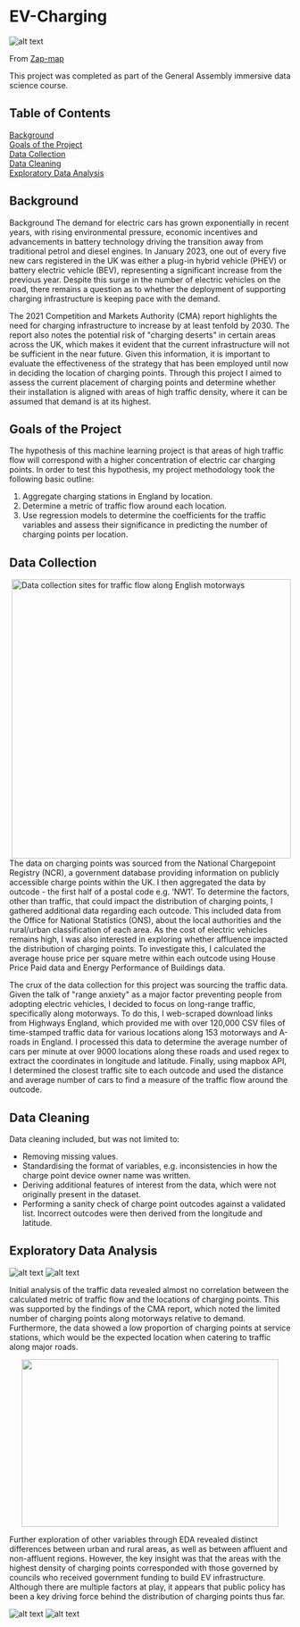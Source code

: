 # EV-Charging
![alt text](./images/public-ev-charging-networks-c63e58c0.jpeg "Electric car charging station")

From [Zap-map](https://www.zap-map.com/)

This project was completed as part of the General Assembly immersive data science course.

## Table of Contents
[Background](#Background)  
[Goals of the Project](#Goals-of-the-Project)  
[Data Collection](#Data-Collection)  
[Data Cleaning](#Data-Cleaning)  
[Exploratory Data Analysis](#Exploratory-Data-Analysis) 

## Background
Background
The demand for electric cars has grown exponentially in recent years, with rising environmental pressure, economic incentives and advancements in battery technology driving the transition away from traditional petrol and diesel engines. In January 2023, one out of every five new cars registered in the UK was either a plug-in hybrid vehicle (PHEV) or battery electric vehicle (BEV), representing a significant increase from the previous year. Despite this surge in the number of electric vehicles on the road, there remains a question as to whether the deployment of supporting charging infrastructure is keeping pace with the demand.

The 2021 Competition and Markets Authority (CMA) report highlights the need for charging infrastructure to increase by at least tenfold by 2030. The report also notes the potential risk of "charging deserts" in certain areas across the UK, which makes it evident that the current infrastructure will not be sufficient in the near future. Given this information, it is important to evaluate the effectiveness of the strategy that has been employed until now in deciding the location of charging points. Through this project I aimed to assess the current placement of charging points and determine whether their installation is aligned with areas of high traffic density, where it can be assumed that demand is at its highest.

## Goals of the Project
The hypothesis of this machine learning project is that areas of high traffic flow will correspond with a higher concentration of electric car charging points. In order to test this hypothesis, my project methodology took the following basic outline:
1. Aggregate charging stations in England by location.
2. Determine a metric of traffic flow around each location.
3. Use regression models to determine the coefficients for the traffic variables and assess their significance in predicting the number of charging points per location.

## Data Collection
<img align="right" height="500" src="./images/traffic.png" title="Data collection sites for traffic flow along English motorways">
The data on charging points was sourced from the National Chargepoint Registry (NCR), a government database providing information on publicly accessible charge points within the UK. I then aggregated the data by outcode - the first half of a postal code e.g. ‘NW1’. To determine the factors, other than traffic, that could impact the distribution of charging points, I gathered additional data regarding each outcode. This included data from the Office for National Statistics (ONS), about the local authorities and the rural/urban classification of each area. As the cost of electric vehicles remains high, I was also interested in exploring whether affluence impacted the distribution of charging points. To investigate this, I calculated the average house price per square metre within each outcode using House Price Paid data and Energy Performance of Buildings data.

The crux of the data collection for this project was sourcing the traffic data. Given the talk of "range anxiety" as a major factor preventing people from adopting electric vehicles, I decided to focus on long-range traffic, specifically along motorways. To do this, I web-scraped download links from Highways England, which provided me with over 120,000 CSV files of time-stamped traffic data for various locations along 153 motorways and A-roads in England. I processed this data to determine the average number of cars per minute at over 9000 locations along these roads and used regex to extract the coordinates in longitude and latitude. Finally, using mapbox API, I determined the closest traffic site to each outcode and used the distance and average number of cars to  find a measure of the traffic flow around the outcode. 

## Data Cleaning
Data cleaning included, but was not limited to:

* Removing missing values.
* Standardising the format of variables, e.g. inconsistencies in how the charge point device owner name was written.
* Deriving additional features of interest from the data, which were not originally present in the dataset.
* Performing a sanity check of charge point outcodes against a validated list. Incorrect outcodes were then derived from the longitude and latitude.

## Exploratory Data Analysis
![alt text](./images/charging_plots.png "Charging points in England")
![alt text](./images/charging_dist.png "Distribution of charging points in England")

Initial analysis of the traffic data revealed almost no correlation between the calculated metric of traffic flow and the locations of charging points. This was supported by the findings of the CMA report, which noted the limited number of charging points along motorways relative to demand. Furthermore, the data showed a low proportion of charging points at service stations, which would be the expected location when catering to traffic along major roads.

<p align="center">
  <img width="460" height="300" src="./images/traffic_relationship.png">
</p>  

Further exploration of other variables through EDA revealed distinct differences between urban and rural areas, as well as between affluent and non-affluent regions. However, the key insight was that the areas with the highest density of charging points corresponded with those governed by councils who received government funding to build EV infrastructure. Although there are multiple factors at play, it appears that public policy has been a key driving force behind the distribution of charging points thus far.

![alt text](./images/rural_urban.png "Distributions of charging points in rural vs urban areas")
![alt text](./images/london_maps.png "Charging points in London")




